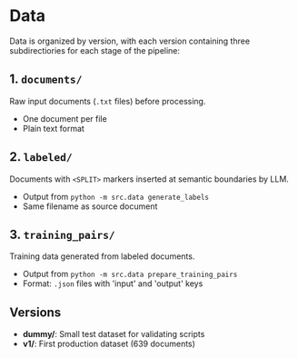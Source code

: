 # Data

Data is organized by version, with each version containing three subdirectiories for each stage of the pipeline:

## 1. `documents/`
Raw input documents (`.txt` files) before processing.
- One document per file
- Plain text format

## 2. `labeled/`
Documents with `<SPLIT>` markers inserted at semantic boundaries by LLM.
- Output from `python -m src.data generate_labels`
- Same filename as source document

## 3. `training_pairs/`
Training data generated from labeled documents.
- Output from `python -m src.data prepare_training_pairs`
- Format: `.json` files with 'input' and 'output' keys


## Versions

- **dummy/**: Small test dataset for validating scripts
- **v1/**: First production dataset (639 documents)